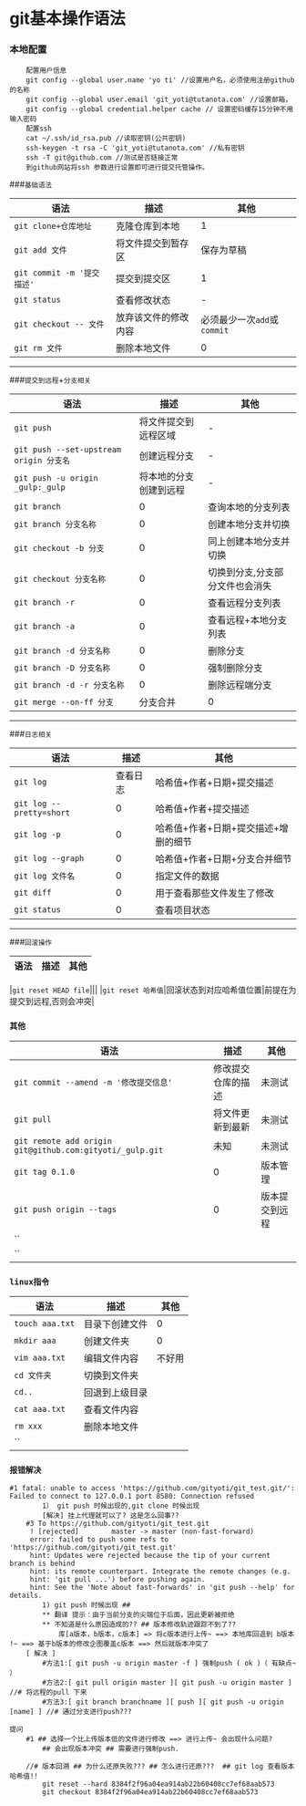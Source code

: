 
# git基本操作语法
### 本地配置
```
    配置用户信息
    git config --global user.name 'yo ti' //设置用户名，必须使用注册github的名称
    git config --global user.email 'git_yoti@tutanota.com' //设置邮箱，
    git config --global credential.helper cache // 设置密码缓存15分钟不用输入密码
    配置ssh
    cat ~/.ssh/id_rsa.pub //读取密钥(公共密钥)
    ssh-keygen -t rsa -C 'git_yoti@tutanota.com' //私有密钥
    ssh -T git@github.com //测试是否链接正常
    到github网站将ssh 参数进行设置即可进行提交托管操作。 
```


###`基础语法`

|语法|描述|其他|
|---|---|---|
|`git clone+仓库地址`|克隆仓库到本地|1|
|`git add 文件`|将文件提交到暂存区|保存为草稿|
|`git commit -m '提交描述'`|提交到提交区|1|
|`git status`|查看修改状态|-|
|`git checkout -- 文件`|放弃该文件的修改内容|必须最少一次`add`或`commit`|
|`git rm 文件`|删除本地文件|0|
---
###`提交到远程`+`分支相关`

|语法|描述|其他|
|---|---|---|
|`git push`|将文件提交到远程区域|-|
|`git push --set-upstream origin 分支名`|创建远程分支|-|
|`git push -u origin _gulp:_gulp`|将本地的分支创建到远程|-|
|`git branch`|0|查询本地的分支列表|
|`git branch 分支名称`|0|创建本地分支并切换|
|`git checkout -b 分支`|0|同上创建本地分支并切换|
|`git checkout 分支名称`|0|切换到分支,分支部分文件也会消失|
|`git branch -r`|0|查看远程分支列表|
|`git branch -a`|0|查看远程+本地分支列表|
|`git branch -d 分支名称`|0|删除分支|
|`git branch -D 分支名称`|0|强制删除分支|
|`git branch -d -r 分支名称`|0|删除远程端分支|
|`git merge --on-ff 分支`|分支合并|0|
---
###`日志相关`

|语法|描述|其他|
|---|---|---|
|`git log`|查看日志|哈希值+作者+日期+提交描述|
|`git log --pretty=short`|0|哈希值+作者+提交描述|
|`git log -p`|0|哈希值+作者+日期+提交描述+增删的细节|
|`git log --graph`|0|哈希值+作者+日期+分支合并细节|
|`git log 文件名`|0|指定文件的数据|
|`git diff`|0|用于查看那些文件发生了修改|
|`git status`|0|查看项目状态|
---
###`回滚操作`

|语法|描述|其他|
|---|---|---|

|`git reset HEAD file`|||
|`git reset 哈希值`|回滚状态到对应哈希值位置|前提在为提交到远程,否则会冲突|


### `其他`

|语法|描述|其他|
|---|---|---|
|`git commit --amend -m '修改提交信息'`|修改提交仓库的描述|未测试|
|`git pull`|将文件更新到最新|未测试|
|`git remote add origin git@github.com:gityoti/_gulp.git`|未知|未测试|
|`git tag 0.1.0`|0|版本管理|
|`git push origin --tags`|0|版本提交到远程|
|``|||
|``|||

### `linux指令`
|语法|描述|其他|
|---|---|---|
|`touch aaa.txt`|目录下创建文件|0|
|`mkdir aaa`|创建文件夹|0|
|`vim aaa.txt`|编辑文件内容|不好用|
|`cd 文件夹`|切换到文件夹||
|`cd..`|回退到上级目录||
|`cat aaa.txt`|查看文件内容||
|`rm xxx`|删除本地文件||
|``|||


### `报错解决`
    #1 fatal: unable to access 'https://github.com/gityoti/git_test.git/': Failed to connect to 127.0.0.1 port 8580: Connection refused
    		1） git push 时候出现的,git clone 时候出现
    		[解决] 挂上代理就可以了? 这是怎么回事??
    	#3 To https://github.com/gityoti/git_test.git
     	 ! [rejected]        master -> master (non-fast-forward)
    	 error: failed to push some refs to 'https://github.com/gityoti/git_test.git'
    	 hint: Updates were rejected because the tip of your current branch is behind
    	 hint: its remote counterpart. Integrate the remote changes (e.g.
    	 hint: 'git pull ...') before pushing again.
    	 hint: See the 'Note about fast-forwards' in 'git push --help' for details.
    		1) git push 时候出现 ##
    		** 翻译 提示：由于当前分支的尖端位于后面，因此更新被拒绝
    		** 不知道是什么原因造成的?? ## 版本修改轨迹跟踪不到了??
    			库[a版本，b版本，c版本] => 将c版本进行上传~ ==> 本地库回退到 b版本 !~ ==> 基于b版本的修改企图覆盖c版本 ==> 然后就版本冲突了
    	[ 解决 ]
    		#方法1:[ git push -u origin master -f ] 强制push ( ok )（ 有缺点~ ）
    		#方法2:[ git pull origin master ][ git push -u origin master ] //# 将远程的pull 下来
    		#方法3:[ git branch branchname ][ push ][ git push -u origin [name] ] //# 通过分支进行push???

    提问
    	#1 ## 选择一个比上传版本低的文件进行修改 ==> 进行上传~ 会出现什么问题?
    		## 会出现版本冲突 ## 需要进行强制push.

    	//# 版本回溯 ## 为什么还原失败??? ## 怎么进行还原???  ## git log 查看版本哈希值!!
    		git reset --hard 8384f2f96a04ea914ab22b60408cc7ef68aab573
    		git checkout 8384f2f96a04ea914ab22b60408cc7ef68aab573